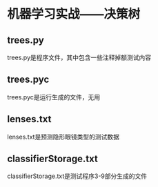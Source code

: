 # 机器学习实战——决策树
## trees.py
trees.py是程序文件，其中包含一些注释掉额测试内容

## trees.pyc
trees.pyc是运行生成的文件，无用

## lenses.txt
lenses.txt是预测隐形眼镜类型的测试数据

## classifierStorage.txt
classifierStorage.txt是测试程序3-9部分生成的文件
